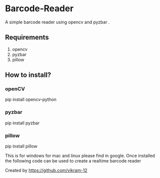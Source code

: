 # Barcode-Reader
A simple barcode reader using opencv and pyzbar .

## Requirements
1. opencv
2. pyzbar
3. pillow

## How to install?
  ### openCV
  pip install opencv-python
  ### pyzbar
  pip install pyzbar
  ### pillow
  pip install pillow
  
 This is for windows for mac and linux please find in google.
 Once installed the following code can be used to create a realtime barcode reader
 
 Created by https://github.com/vikram-12
